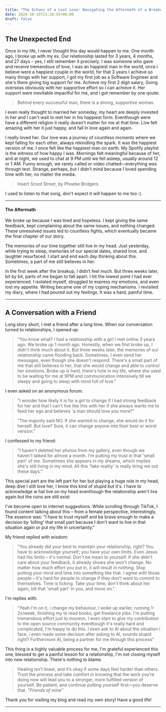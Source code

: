 ```yaml
---
title: "The Echoes of a Lost Love: Navigating the Aftermath of a Breakup"
date: 2024-10-15T23:10:53+08:00
draft: false
---
```

<!--I can make some improvement on 'pengenalan masalah'-->

## The Unexpected End
Once in my life, I never thought this day would happen to me. One month ago, I broke up with my ex. Our relationship lasted for 3 years, 4 months, and 27 days – yes, I still remember it precisely. I was someone who gave and receive tremendous of love, I was an happiest man in the world, once i believe were a happiest couple in the world, for that 3 years I achieve so many things with her support, I got my first job as a Software Engineer and she's there giving big support for me. Achieve my first 2 digit salary, Going overseas obviously with her supportive effort so i can achieve it. Her support were inevitable impactful for me, and i got remember by one qoute:

> Behind every successful man, there is a strong, supportive woman.

I even really thought to married her someday, my heart are deeply invested in her and I can't wait to met her in his happiest form. Eventhough were have a different religion it really doesn't matter for me at that time. Live felt amazing with her it just happy, and fall in love again and again.

I really loved her. Our love was a journey of countless moments where we kept falling for each other, always rekindling the spark. It was the happiest version of me. I once felt like the happiest man on earth. My Spotify playlist is the witness of how happy I was. Mornings felt meaningful because of her, and at night, we used to chat at 9 PM until we fell asleep, usually around 12 or 1 AM. Funny enough, we rarely called or video chatted—everything was through text. Strange, perhaps, but I didn’t mind because I loved spending time with her, no matter the media.

> Insert Scoot Street, by Phoebe Bridgers

I used to listen to that song, don't expect it will happen to me too :(.

---

#### The Aftermath
We broke up because I was tired and hopeless. I kept giving the same feedback, kept complaining about the same issues, and nothing changed. These unresolved issues led to countless fights, which eventually became the final chapter of our story.

The memories of our time together still live in my head. Just yesterday, while trying to sleep, memories of our special dates, shared love, and laughter resurfaced. I start and end each day thinking about this. Sometimes, a part of me still believes in her.

In the first week after the breakup, I didn’t feel much. But three weeks later, bit by bit, parts of me began to fall apart. I hit the lowest point I had ever experienced. I isolated myself, struggled to express my emotions, and even lost my appetite. Writing became one of my coping mechanisms. I revisited my diary, where I had poured out my feelings. It was a hard, painful time.

---

## A Conversation with a Friend
Long story short, I met a friend after a long time. When our conversation turned to relationships, I opened up:

> "You know what? I had a relationship with a girl I met online 3 years ago. We broke up 1 month ago. Honestly, when we first broke up, I didn't think much about it. But three weeks later, the memories of our relationship came flooding back. Sometimes, I even send her messages, even though she doesn't respond. There's a small part of me that still believes in her, that she would change and able to control her emotions. Broke up is hard, there's hole in my life, where she used to be waiting for me at 9PM and communication intensively till we sleepy and going to sleep with mind full of love."

I even asked on an anonymous forum:
> "I wonder how likely it is for a girl to change if I had strong feedback for her and that I can't live like this with her if she always wants me to feed her ego and believes 'a man should love you more?"

> "The majority said NO. If she wanted to change, she would do it for herself. But love? Sure, it can change anyone into their best or worst version."

I confessed to my friend:
> "I haven't deleted her photos from my gallery, even though we haven't talked for almost a month. I'm putting my trust in that 'small part' of me. Sometimes she appears in my dreams, which implies she's still living in my mind. All this 'fake reality' is really tiring me out these days."

This special part are the left part for her but playing a huge role in my head, deep dive I still love her, I know this kind of stupid but it's. I have to acknowledge w hat live on my head eventhough the relationship aren't live again but the ruins are still exist

I've become open to internet suggestions. While scrolling through TikTok, I found content talking about this – from a female perspective, interestingly. The essence was:
"I have to trust myself and be brave enough to make a decision by 'killing' that small part because I don't want to live in that situation again or put my life in uncertainty."

My friend replied with wisdom:

> "You already did your best to maintain your relationship, right? You have to acknowledge yourself; you have your own limits. Even Jesus had His limits – it's normal. Don't be mean to yourself. If she didn't care about your feedback, it already shows she won't change. No matter how much effort you put in, it will result in nothing. Stop putting your mind and time into something like that. I agree with those people – it's hard for people to change if they don't want to commit to themselves. Time is ticking. Take your time, don't think about her again, kill that 'small part' in you, and move on."

I'm replies with:
> "Yeah I'm on it, i change my behaviour, I woke up earlier, running 1-2x/week, finishing my to read books, get freelance jobs. I'm putting tremendous effort just to moveon. I even start to give my contribution to the open source community eventhough it's really hard and complicated, I'm happy to do this. I even ask to AI about the situation i face, i even made some decision after asking to AI, sounds stupid right? Furthermore AI, being a partner for me through this process"

This thing is a highly valuable process for me, I'm grateful experienced this one, blessed to get a painful lesson for a relationship, I'm not closing myself into new relationship. There's nothing to blame.

> Healing isn’t linear, and it’s okay if some days feel harder than others. Trust the process and take comfort in knowing that the work you’re doing now will lead you to a stronger, more fulfilled version of yourself. Be patient, and continue putting yourself first—you deserve that. *"Friends of mine"*

Thank you for visiting my blog and read my own story! Have a good life!

---
